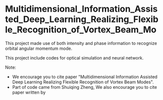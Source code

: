 # Multidimensional_Information_Assisted_Deep_Learning_Realizing_Flexible_Recognition_of_Vortex_Beam_Mo
This project made use of both intensity and phase information to recognize orbital angular momentum mode.

This project include codes for optical simulation and neural network.

Note: 
- We encourage you to cite paper "Multidimensional Information Assisted Deep Learning Realizing Flexible Recognition of Vortex Beam Modes".
- Part of code came from Shuiqing Zheng, We also encourage you to cite paper written by 
